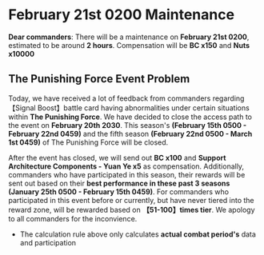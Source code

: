 # February 21st 0200 Maintenance

**Dear commanders**: 
There will be a maintenance on **February 21st 0200**, estimated to be around **2 hours**. Compensation will be **BC x150** and **Nuts x10000**

## The Punishing Force Event Problem

Today, we have received a lot of feedback from commanders regarding【Signal Boost】battle card having abnormalities under certain situations within **The Punishing Force**. We have decided to close the access path to the event on **February 20th 2030**. This season's **(February 15th 0500 - February 22nd 0459)** and the fifth season **(February 22nd 0500 - March 1st 0459)** of The Punishing Force will be closed.

After the event has closed, we will send out **BC x100** and **Support Architecture Components - Yuan Ye x5** as compensation. Additionally, commanders who have participated in this season, their rewards will be sent out based on their **best performance in these past 3 seasons (January 25th 0500 - February 15th 0459)**. For commanders who participated in this event before or currently, but have never tiered into the reward zone, will be rewarded based on **【51-100】times tier**. We apology to all commanders for the inconvience.

* The calculation rule above only calculates **actual combat period's** data and participation